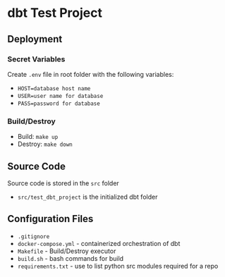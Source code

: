 # dbt Test Project
## Deployment
### Secret Variables
Create `.env` file in root folder with the following variables:
- `HOST=database host name`
- `USER=user name for database`
- `PASS=password for database`

### Build/Destroy
- Build: `make up`
- Destroy: `make down`

## Source Code
Source code is stored in the `src` folder
- `src/test_dbt_project` is the initialized dbt folder

## Configuration Files
- `.gitignore`
- `docker-compose.yml` - containerized orchestration of dbt
- `Makefile` - Build/Destroy executor
- `build.sh` - bash commands for build
- `requirements.txt` - use to list python src modules required for a repo